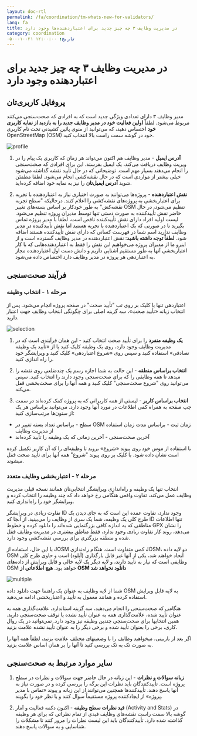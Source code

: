 ```yaml
---
layout: doc-rtl
permalink: /fa/coordination/tm-whats-new-for-validators/
lang: fa
title: در مدیریت وظایف ۳ چه چیز جدید برای اعتباردهنده‌ها وجود دارد
category: coordination
تاریخ: ۱۲:۰۰:۰۰ ۲۱-۱۰-۰۵۰۰
---
```


# در مدیریت وظایف ۳ چه چیز جدید برای اعتباردهنده وجود دارد


## پروفایل کاربری‌تان

مدیر وظایف ۳ دارای تعدادی ویژگی جدید است که به افرادی که صحت‌سنجی می‌کنند مربوط می‌شود. لطفاْ **اولین فعالیت خود در مدیر وظایف جدید را به بازدید از نمایه کاربری خود** اختصاص دهید، که می‌توانید از منوی پائین کشیدنی تحت نام کاربری OpenStreetMap (OSM) خود در گوشه سمت راست بالا انتخاب کنید.

![profile][]

1. **آدرس ایمیل** - مدیر وظایف هم اکنون می‌تواند هر زمان که کاربری یک پیام را در ویریت وظایف دریافت می‌کند، یک ایمیل بفرستد. این برای افرادی که صحت‌سنجی را انجام می‌دهند بسیار مهم است. توضیحاتی که در حال تأیید نقشه گذاشته می‌شود خیلی بیشتر از مواردی است که در حال نقشه‌کشی انجام می‌شود. لطفا مطمئن شوید **آدرس ایمیل‌تان** را نیز به نمایه خود اضافه کرده‌اید.

2. **نقش اعتباردهنده** - پروژه‌ها می‌توانند به صورت اختیاری نیاز به اعتباردهنده با تجربه برای اعتباربخشی به پروژه‌های نقشه‌کشی را اعلام کنند. درحالیکه "سطح تجربه نقشه‌کش" به طور خودکار بر اساس بسته‌های تغییر OSM تنظیم می‌شود، در حال حاضر نقش تأییدکننده به صورت دستی تنها توسط مدیران پروژه تنظیم می‌شود. لیست اولیه افراد دارای نقش تأییدکننده ناقص است، لطفاْ با مدیر پروژه تماس بگیرید تا در صورتی که یک اعتباردهنده با تجربه هستید اما نقش تأییدکننده در مدیر وظایف ندارید اسم شما در فهرست کسانی که دارای نقش تأییدکننده هستند اضافه شود. **لطفاْ توجه داشته باشید**: نقش اعتباردهنده در مدیر وظایف گسترده است و از اینرو ما از مدیران پروژه می‌خواهیم این نقش را فقط به اعتباردهنده‌هایی که با کار اعتباربخشی آنها به طور مستقیم آشنایی داریم و دانش دست اول اعتباردهنده مجاز به اعتباردهی هر پروژه در مدیر وظایف دارد اختصاص داده می‌شود.


## فرآیند صحت‌سنجی

### مرحله ۱ - انتخاب وظیفه

اعتباردهی تنها با کلیک بر روی تب "تأیید صحت" در صفحه پروژه انجام می‌شود. پس از انتخاب زبانه «تأیید صحت»، سه گزینه اصلی برای چگونگی انتخاب وظایف جهت اعتبار دارید.

![selection][]

1. **یک وظیفه منفرد** را برای تأیید صحت انتخاب کنید - این همان فرآیندی است که در مدیریت وظایف وجود دارد، روی یک وظیفه کلیک کنید یا از «تأیید یک وظیفه تصادفی» استفاده کنید و سپس روی «شروع اعتباردهی» کلیک کنید و ویرایشگر خود را راه اندازی کنید.

2. **انتخاب براساس منطقه** - این حالت به شما اجازه رسم  یک چندضلعی روی نقشه  را میدهد تا همه وظایفی را که برای صحت‌سنجی وجود دارند را انتخاب کنید. سپس می‌توانید روی "شروع صحت‌سنجی" کلیک کنید و همه آنها را برای صحت‌بخشی قفل می‌کند.

3. **انتخاب براساس کاربر** - لیستی از همه کاربرانی که به پروژه کمک کرده‌اند در سمت چپ صفحه به همراه کمی اطلاعات در مورد آنها وجود دارد. می‌توانید براساس هر یک از ستون‌ها مرتب‌سازی کنید:

- سطح - براساس تعداد بسته تغییر در OSM
زمان ثبت - براساس مدت زمان استفاده از مدیریت وظایف
- آخرین صحت‌سنجی - آخرین زمانی که یک وظیفه را تأیید کرده‌اند

با استفاده از موس خود روی پیوند «شروع» بروید تا وظیفه‌ای را که آن کاربر تکمیل کرده است نشان داده شود. با کلیک بر روی پیوند "شروع" همه آنها برای تأیید صحت قفل میشوند.

### مرحله ۲ - اعتباربخشی وطایف متعدد

انتخاب تنها یک وظیفه و راه‌اندازی ویرایشگر انتخابی‌تان همانند نسخه قبلی مدیریت وظایف عمل می‌کند، تفاوت واقعی هنگامی رخ خواهد داد که چند وظیفه را انتخاب کرده و ویرایشگر خود را راه‌اندازی کنید.

تفاوت زیادی در ویرایشگر ID وجود ندارد، تفاوت عمده این است که به جای دیدن یک طرح کلی یک وظیفه، شما یک سری از وظایف را می‌بینید. از آنجا که iD تنها اطلاعات مناطقی که به اندازه کافی بزرگنمایی شده‌اند را دانلود کرده و خطوط GPX را نشان می‌دهد، روند کار تفاوت زیادی وجود ندارد، فقط مناطق بیشتری در مدیریت وظایف قفل شده و منطقه بزرگتری برای بررسی نقشه‌کشی وجود دارد. 

با این حال، استفاده از JOSM کمی متفاوت است. هنگام راه‌ندازی JOSM، دو لایه داده OSM ایجاد خواهند شد، یکی از آنها غیر قابل بارگذاری (آپلود) است و حاوی طرح کلی وظایفی است که نیاز به تأیید دارند، و لایه دیگر یک لایه خالی و قابل ویرایش از داده‌های OSM خواهد بود. **هیچ اطلاعاتی از OSM دانلود نخواهد شد**

![multiple][]

شما از لایه وظایف به عنوان یک راهنما جهت دانلود داده OSM به لایه قابل ویرایش استفاده کرده و همانند معمول به تأیید و اعتباربخشی ادامه می‌دهید.

هنگامی که صحت‌سنجی را انجام می‌دهید، سه گزینه استاندارد، علامت‌گذاری همه به عنوان تأیید شده، علامت‌گذاری همه به عنوان تأیید نشده یا توقف صحت‌سنجی دارید. همین انتخابها برای صحت‌سنجی چندین وظیفه نیز وجود دارد. نمی‌توانید در یک روال کاری، برخی را بعنوان تأیید شده و برخی دیگر را به عنوان تأیید نشده علامت بزنید.

اگر بعد از بازبینی، میخواهید وظایف را با وضعیتهای مختلف علامت بزنید، لطفاْ همه آنها را به صورت تک به تک بررسی کنید تا آنها را بر همان اساس علامت بزنید.


## سایر موارد مرتبط به صحت‌سنجی

1. **زبانه سوالات و نظرات** - این زبانه در حال حاضر جهت سوالات و نظرات در سطح پروژه است. تأییدکنندگان باید نظرات این برگه را بررسی کرده و در صورت نیاز به آنها پاسخ دهند. تأییدکنندها همچنین می‌توانند از این زبانه و پیوند «تماس با مدیر پروژه» از ایجادکننده پروژه مستقیماْ سوال کنند و یا نظر خود را بگویند.

2. **فید نظرات سطج وظیفه** - اکنون دکمه فعالیت و آمار (Activity and Stats) در گوشه بالا سمت راست نقشه‌های وظایف فیدی از تمام نظراتی که برای هر وظیفه گذاشته شده دارد. تأییدکنندگان باید این لیست نظرات را مرور کنند تا مشکلات را شناسایی و به سوالات پاسخ دهند.

[profile]:   /images/coordination/tm3_wnv_profile.png
[selection]: /images/coordination/tm3_wnv_selection.png
[multiple]:  /images/coordination/tm3_wnv_multiple.png